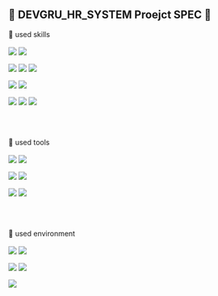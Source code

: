 🏴 DEVGRU_HR_SYSTEM Proejct SPEC 🏴
-

📎 used skills <br><br>
<img src="https://img.shields.io/badge/Java-F9A03C?style=for-the-badge&logo=Java&logoColor=white" style='text-align: center'> <img src="https://img.shields.io/badge/JavaScript-F7DF1E?style=for-the-badge&logo=JavaScript&logoColor=white">

<img src="https://img.shields.io/badge/JSON-000000?style=for-the-badge&logo=JSON&logoColor=white"> <img src="https://img.shields.io/badge/jQuery-0769AD?style=for-the-badge&logo=jQuery&logoColor=white"> <img src="https://img.shields.io/badge/HTML5-E34F26?style=for-the-badge&logo=HTML5&logoColor=white">

<img src="https://img.shields.io/badge/CSS3-1572B6?style=for-the-badge&logo=CSS3&logoColor=white"> <img src="https://img.shields.io/badge/GoogleCharts.js-FF6384?style=for-the-badge&logo=GoogleCharts&logoColor=white">

<img src="https://img.shields.io/badge/Oracle 11g-F80000?style=for-the-badge&logo=Oracle&logoColor=white"> <img src="https://img.shields.io/badge/Spring-6DB33F?style=for-the-badge&logo=Spring&logoColor=white">
<img src="https://img.shields.io/badge/JSP-E84D3D?style=for-the-badge&logo=JSP&logoColor=white">

<br><br>

📎 used tools <br><br>
<img src="https://img.shields.io/badge/visualstudiocode-007ACC?style=for-the-badge&logo=visualstudiocode&logoColor=white" style='text-align: center'> <img src="https://img.shields.io/badge/SpringToolSuite-088142?style=for-the-badge&logo=SpringToolSuite&logoColor=white">

<img src="https://img.shields.io/badge/SQLGATE-A9225C?style=for-the-badge&logo=SQLGATE&logoColor=white" style='text-align: center'> <img src="https://img.shields.io/badge/DBeaver-A5915F?style=for-the-badge&logo=SpringToolSuite&logoColor=white">

<img src="https://img.shields.io/badge/intellijidea-000000?style=for-the-badge&logo=intellijidea&logoColor=white" style='text-align: center'> <img src="https://img.shields.io/badge/notepadplusplus-90E59A?style=for-the-badge&logo=notepadplusplus&logoColor=white">

<br><br>

📎 used environment <br><br>
<img src="https://img.shields.io/badge/ApacheTomcat-4298B8?style=for-the-badge&logo=ApacheTomcat&logoColor=white"> <img src="https://img.shields.io/badge/SpringBoot-6DB33F?style=for-the-badge&logo=SpringBoot&logoColor=white">

<img src="https://img.shields.io/badge/windows10-003399?style=for-the-badge&logo=windows10&logoColor=white"> <img src="https://img.shields.io/badge/JDK 1.8-437291?style=for-the-badge&logo=JDK 1.8&logoColor=white">

<img src="https://img.shields.io/badge/Spring framework 2.7.7-EE350F?style=for-the-badge&logo=Spring framework&logoColor=white">
